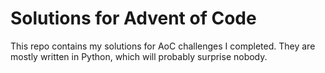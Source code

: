 # Solutions for Advent of Code

This repo contains my solutions for AoC challenges I completed.
They are mostly written in Python, which will probably surprise nobody.